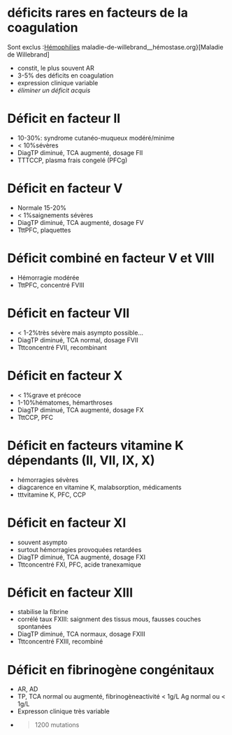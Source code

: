 # déficits rares en facteurs de la coagulation



Sont exclus :[Hémophilies](#hc3a9mophiliesnorgmd) maladie-de-willebrand__hémostase.org}[Maladie de Willebrand] 

- constit, le plus souvent AR 
- 3-5% des déficits en coagulation 
- expression clinique variable 
- _éliminer un déficit acquis_ 


# Déficit en facteur II


- 10-30%: syndrome cutanéo-muqueux modéré/minime 
- < 10%sévères 
- DiagTP diminué, TCA augmenté, dosage FII 
- TTTCCP, plasma frais congelé (PFCg) 


# Déficit en facteur V


- Normale 15-20% 
- < 1%saignements sévères 
- DiagTP diminué, TCA augmenté, dosage FV 
- TttPFC, plaquettes 


# Déficit combiné en facteur V et VIII


- Hémorragie modérée 
- TttPFC, concentré FVIII 


# Déficit en facteur VII


- < 1-2%très sévère mais asympto possible… 
- DiagTP diminué, TCA normal, dosage FVII 
- Tttconcentré FVII, recombinant 


# Déficit en facteur X


- < 1%grave et précoce 
- 1-10%hématomes, hémarthroses 
- DiagTP diminué, TCA augmenté, dosage FX 
- TttCCP, PFC 


# Déficit en facteurs vitamine K dépendants (II, VII, IX, X)


- hémorragies sévères 
- diagcarence en vitamine K, malabsorption, médicaments 
- tttvitamine K, PFC, CCP 


# Déficit en facteur XI


- souvent asympto 
- surtout hémorragies provoquées retardées 
- DiagTP diminué, TCA augmenté, dosage FXI 
- Tttconcentré FXI, PFC, acide tranexamique 


# Déficit en facteur XIII


- stabilise la fibrine 
- corrélé taux FXIII: saignment des tissus mous, fausses couches spontanées 
- DiagTP diminué, TCA normaux, dosage FXIII 
- Tttconcentré FXIII, recombiné 


# Déficit en fibrinogène congénitaux


- AR, AD 
- TP, TCA normal ou augmenté, fibrinogèneactivité < 1g/L Ag normal ou < 1g/L 
- Expresson clinique très variable 
- > 1200 mutations 

